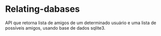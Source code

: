 # Relating-dabases

API que retorna lista de amigos de um determinado usuário e uma lista de possíveis amigos, usando base de dados sqlite3.

